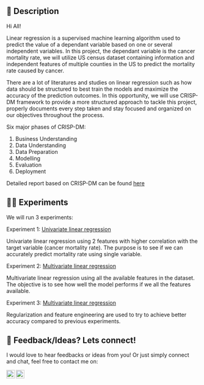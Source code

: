 ## 📝 Description
Hi All!

Linear regression is a supervised machine learning algorithm used to predict the value of a dependant variable based on one or several independent variables. In this project, the dependant variable is the cancer mortality rate, we will utilize US census dataset containing information and independent features of multiple counties in the US to predict the mortality rate caused by cancer. 

There are a lot of literatures and studies on linear regression such as how data should be structured to best train the models and maximize the accuracy of the prediction outcomes. In this opportunity, we will use CRISP-DM framework to provide a more structured approach to tackle this project, properly documents every step taken and stay focused and organized on our objectives throughout the process.

Six major phases of CRISP-DM:

1. Business Understanding
2. Data Understanding
3. Data Preparation
4. Modelling
5. Evaluation
6. Deployment

Detailed report based on CRISP-DM can be found [here](/project_summary.docx)

## 👩‍💻 Experiments
We will run 3 experiments:

Experiment 1: [Univariate linear regression](/Univariate_Linear_Regression.ipynb)

Univariate linear regression using 2 features with higher correlation with the target variable (cancer mortality rate). The purpose is to see if we can accurately predict mortality rate using single variable.

Experiment 2: [Multivariate linear regression](/Multivariate_Linear_Regression.ipynb)

Multivariate linear regression using all the available features in the dataset. The objective is to see how well the model performs if we all the features available.

Experiment 3: [Multivariate linear regression](/Multivariate_Linear_Regression_Feature_Engineering.ipynb)

Regularization and feature engineering are used to try to achieve better accuracy compared to previous experiments.

## 👨 Feedback/Ideas? Lets connect!

I would love to hear feedbacks or ideas from you! Or just simply connect and chat, feel free to contact me on:

<a href="https://www.linkedin.com/in/michaelyaputra/">
    <img align="left" width="22px" src="https://cdn.jsdelivr.net/npm/simple-icons@v3/icons/linkedin.svg"/>

</a>

<a href="https://github.com/mcyaputra">
    <img align="left" width="22px" src="https://cdn.jsdelivr.net/npm/simple-icons@v3/icons/github.svg" />

</a>
